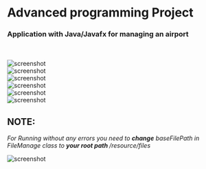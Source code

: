 <h1>Advanced programming Project</h1>

<h3>Application with Java/Javafx  for managing an airport</h3>
<br>


<br>
<img src="https://github.com/MohammadMahdiOmid/UniversityCodes/blob/master/AirportManagement/src/application/resource/screenshots/1.JPG" alt="screenshot" >
<br>
<img src="https://github.com/MohammadMahdiOmid/UniversityCodes/blob/master/AirportManagement/src/application/resource/screenshots/2.JPG" alt="screenshot" >
<br>
<img src="https://github.com/MohammadMahdiOmid/UniversityCodes/blob/master/AirportManagement/src/application/resource/screenshots/3.JPG" alt="screenshot" >
<br>
<img src="https://github.com/MohammadMahdiOmid/UniversityCodes/blob/master/AirportManagement/src/application/resource/screenshots/4.JPG" alt="screenshot" >
<br>
<img src="https://github.com/MohammadMahdiOmid/UniversityCodes/blob/master/AirportManagement/src/application/resource/screenshots/5.JPG" alt="screenshot" >
<br>
<img src="https://github.com/MohammadMahdiOmid/UniversityCodes/blob/master/AirportManagement/src/application/resource/screenshots/6.JPG" alt="screenshot" >
<br>
<h2>NOTE: </h2>
<p><em>For Running without any errors you need to <b>change</b> baseFilePath in FileManage class to  <b> your root path </b>/resource/files </em></p>
<img src="https://github.com/MohammadMahdiOmid/UniversityCodes/blob/master/AirportManagement/src/application/resource/screenshots/0.JPG" alt="screenshot" >
<br>
